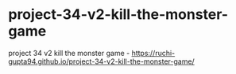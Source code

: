 # project-34-v2-kill-the-monster-game
project 34 v2 kill the monster game - https://ruchi-gupta94.github.io/project-34-v2-kill-the-monster-game/
